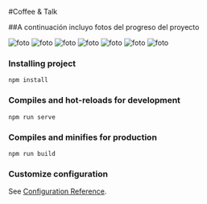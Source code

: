 #Coffee & Talk

##A continuación incluyo fotos del progreso del proyecto

![foto](https://github.com/Marioblancocid/HABProject/blob/master/Frontend%20Project%20(Entrega%203%20-%20VueJS)/im%C3%A1genes%20frontend%20proyecto/2.png)
![foto](https://github.com/Marioblancocid/HABProject/blob/master/Frontend%20Project%20(Entrega%203%20-%20VueJS)/im%C3%A1genes%20frontend%20proyecto/3.png)
![foto](https://github.com/Marioblancocid/HABProject/blob/master/Frontend%20Project%20(Entrega%203%20-%20VueJS)/im%C3%A1genes%20frontend%20proyecto/4.png)
![foto](https://github.com/Marioblancocid/HABProject/blob/master/Frontend%20Project%20(Entrega%203%20-%20VueJS)/im%C3%A1genes%20frontend%20proyecto/5.png)
![foto](https://github.com/Marioblancocid/HABProject/blob/master/Frontend%20Project%20(Entrega%203%20-%20VueJS)/im%C3%A1genes%20frontend%20proyecto/6.png)
![foto](https://github.com/Marioblancocid/HABProject/blob/master/Frontend%20Project%20(Entrega%203%20-%20VueJS)/im%C3%A1genes%20frontend%20proyecto/7.png)
![foto](https://github.com/Marioblancocid/HABProject/blob/master/Frontend%20Project%20(Entrega%203%20-%20VueJS)/im%C3%A1genes%20frontend%20proyecto/8.png)

### Installing project
```
npm install
```

### Compiles and hot-reloads for development
```
npm run serve
```

### Compiles and minifies for production
```
npm run build
```

### Customize configuration
See [Configuration Reference](https://cli.vuejs.org/config/).
